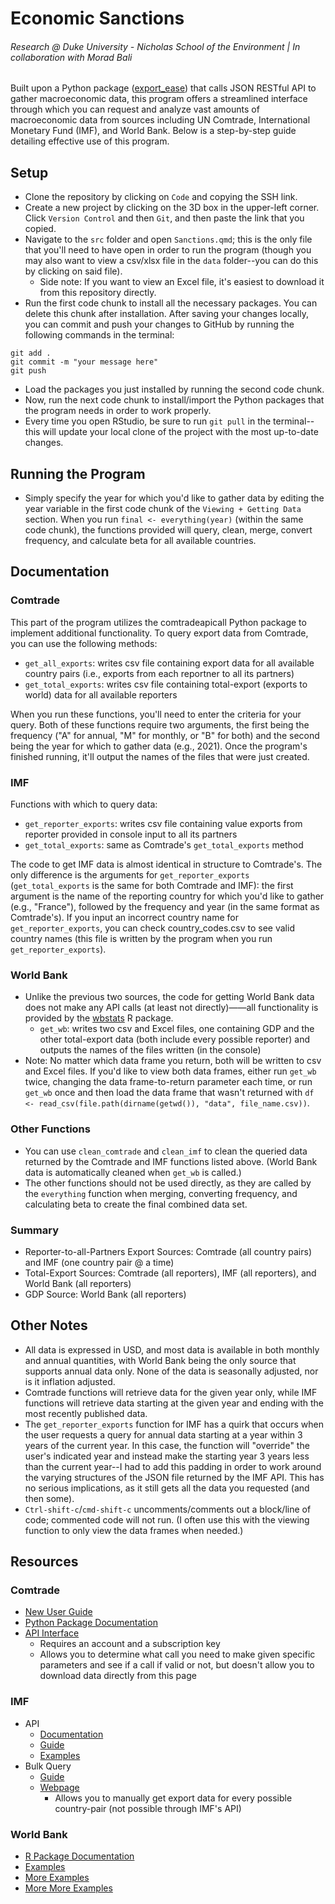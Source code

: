 # Economic Sanctions
###### Research @ Duke University - Nicholas School of the Environment | In collaboration with Morad Bali
Built upon a Python package ([export_ease](https://pypi.org/project/export-ease/)) that calls JSON RESTful API to gather macroeconomic data, this program offers a streamlined interface through which you can request and analyze vast amounts of macroeconomic data from sources including UN Comtrade, International Monetary Fund (IMF), and World Bank. Below is a step-by-step guide detailing effective use of this program.
## Setup
* Clone the repository by clicking on ```Code``` and copying the SSH link.
* Create a new project by clicking on the 3D box in the upper-left corner. Click ```Version Control``` and then ```Git```, and then paste the link that you copied.
* Navigate to the ```src``` folder and open ```Sanctions.qmd```; this is the only file that you'll need to have open in order to run the program (though you may also want to view a csv/xlsx file in the ```data``` folder--you can do this by clicking on said file).
  * Side note: If you want to view an Excel file, it's easiest to download it from this repository directly.
* Run the first code chunk to install all the necessary packages. You can delete this chunk after installation. After saving your changes locally, you can commit and push your changes to GitHub by running the following commands in the terminal:
```
git add .
git commit -m "your message here"
git push
```
* Load the packages you just installed by running the second code chunk.
* Now, run the next code chunk to install/import the Python packages that the program needs in order to work properly. 
* Every time you open RStudio, be sure to run ```git pull``` in the terminal--this will update your local clone of the project with the most up-to-date changes.
## Running the Program
* Simply specify the year for which you'd like to gather data by editing the year variable in the first code chunk of the ```Viewing + Getting Data``` section. When you run ```final <- everything(year)``` (within the same code chunk), the functions provided will query, clean, merge, convert frequency, and calculate beta for all available countries.
## Documentation
### Comtrade
This part of the program utilizes the comtradeapicall Python package to implement additional functionality.
To query export data from Comtrade, you can use the following methods:
  * ```get_all_exports```: writes csv file containing export data for all available country pairs (i.e., exports from each reportner to all its partners)
  * ```get_total_exports```: writes csv file containing total-export (exports to world) data for all available reporters

When you run these functions, you'll need to enter the criteria for your query. Both of these functions require two arguments, the first being the frequency ("A" for annual, "M" for monthly, or "B" for both) and the second being the year for which to gather data (e.g., 2021). Once the program's finished running, it'll output the names of the files that were just created.
### IMF
Functions with which to query data:
  * ```get_reporter_exports```: writes csv file containing value exports from reporter provided in console input to all its partners
  * ```get_total_exports```: same as Comtrade's ```get_total_exports``` method

The code to get IMF data is almost identical in structure to Comtrade's. The only difference is the arguments for ```get_reporter_exports``` (```get_total_exports``` is the same for both Comtrade and IMF): the first argument is the name of the reporting country for which you'd like to gather (e.g., "France"), followed by the frequency and year (in the same format as Comtrade's).
If you input an incorrect country name for ```get_reporter_exports```, you can check country_codes.csv to see valid country names (this file is written by the program when you run ```get_reporter_exports```).
### World Bank
* Unlike the previous two sources, the code for getting World Bank data does not make any API calls (at least not directly)——all functionality is provided by the [wbstats](https://github.com/gshs-ornl/wbstats) R package.
  * ```get_wb```: writes two csv and Excel files, one containing GDP and the other total-export data (both include every possible reporter) and outputs the names of the files written (in the console)
* Note: No matter which data frame you return, both will be written to csv and Excel files. If you'd like to view both data frames, either run ```get_wb``` twice, changing the data frame-to-return parameter each time, or run ```get_wb``` once and then load the data frame that wasn't returned with ```df <- read_csv(file.path(dirname(getwd()), "data", file_name.csv))```.
### Other Functions
* You can use ```clean_comtrade``` and ```clean_imf``` to clean the queried data returned by the Comtrade and IMF functions listed above. (World Bank data is automatically cleaned when ```get_wb``` is called.)
* The other functions should not be used directly, as they are called by the ```everything``` function when merging, converting frequency, and calculating beta to create the final combined data set.
### Summary
* Reporter-to-all-Partners Export Sources: Comtrade (all country pairs) and IMF (one country pair @ a time)
* Total-Export Sources: Comtrade (all reporters), IMF (all reporters), and World Bank (all reporters)
* GDP Source: World Bank (all reporters)
## Other Notes
* All data is expressed in USD, and most data is available in both monthly and annual quantities, with World Bank being the only source that supports annual data only. None of the data is seasonally adjusted, nor is it inflation adjusted.
* Comtrade functions will retrieve data for the given year only, while IMF functions will retrieve data starting at the given year and ending with the most recently published data.
* The ```get_reporter_exports``` function for IMF has a quirk that occurs when the user requests a query for annual data starting at a year within 3 years of the current year. In this case, the function will "override" the user's indicated year and instead make the starting year 3 years less than the current year--I had to add this padding in order to work around the varying structures of the JSON file returned by the IMF API. This has no serious implications, as it still gets all the data you requested (and then some).
* ```Ctrl-shift-c```/```cmd-shift-c``` uncomments/comments out a block/line of code; commented code will not run. (I often use this with the viewing function to only view the data frames when needed.)
## Resources
### Comtrade
* [New User Guide](https://unstats.un.org/wiki/display/comtrade/New+Comtrade+User+Guide#NewComtradeUserGuide-Tariffline)
* [Python Package Documentation](https://pypi.org/project/comtradeapicall/)
* [API Interface](https://comtradedeveloper.un.org/signin?returnUrl=%2Fapi-details#api=comtrade-v1&operation=get-get)
  * Requires an account and a subscription key
  * Allows you to determine what call you need to make given specific parameters and see if a call if valid or not, but doesn't allow you to download data directly from this page
### IMF
* API
  * [Documentation](https://datahelp.imf.org/knowledgebase/articles/667681-json-restful-web-service)
  * [Guide](http://www.bd-econ.com/imfapi1.html)
  * [Examples](https://github.com/bdecon/econ_data/blob/master/APIs/IMF.ipynb)
* Bulk Query
  * [Guide](https://datahelp.imf.org/knowledgebase/articles/493639-export-data-how-to-bulk-download)
  * [Webpage](https://data.imf.org/?sk=388DFA60-1D26-4ADE-B505-A05A558D9A42&sId=1479329334655)
    * Allows you to manually get export data for every possible country-pair (not possible through IMF's API)
### World Bank
* [R Package Documentation](https://cran.r-project.org/web/packages/wbstats/wbstats.pdf)
* [Examples](https://rdrr.io/cran/wbstats/man/wb_data.html)
* [More Examples](https://cran.r-project.org/web/packages/wbstats/vignettes/wbstats.html#:~:text=The%20wbstats%20R%2Dpackage%20allows,with%20realtime%20access%20to%20the)
* [More More Examples](https://jesse.netlify.app/2018/01/08/getting-started-with-wbstats-a-world-bank-r-package/)
